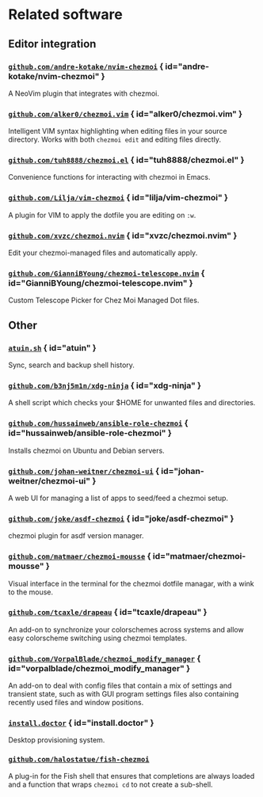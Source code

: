 # Related software

## Editor integration

### [`github.com/andre-kotake/nvim-chezmoi`](https://github.com/andre-kotake/nvim-chezmoi) { id="andre-kotake/nvim-chezmoi" }

A NeoVim plugin that integrates with chezmoi.

### [`github.com/alker0/chezmoi.vim`](https://github.com/alker0/chezmoi.vim) { id="alker0/chezmoi.vim" }

Intelligent VIM syntax highlighting when editing files in your source directory.
Works with both `chezmoi edit` and editing files directly.

### [`github.com/tuh8888/chezmoi.el`](https://github.com/tuh8888/chezmoi.el) { id="tuh8888/chezmoi.el" }

Convenience functions for interacting with chezmoi in Emacs.

### [`github.com/Lilja/vim-chezmoi`](https://github.com/Lilja/vim-chezmoi) { id="lilja/vim-chezmoi" }

A plugin for VIM to apply the dotfile you are editing on `:w`.

### [`github.com/xvzc/chezmoi.nvim`](https://github.com/xvzc/chezmoi.nvim) { id="xvzc/chezmoi.nvim" }

Edit your chezmoi-managed files and automatically apply.

### [`github.com/GianniBYoung/chezmoi-telescope.nvim`](https://github.com/GianniBYoung/chezmoi-telescope.nvim) { id="GianniBYoung/chezmoi-telescope.nvim" }

Custom Telescope Picker for Chez Moi Managed Dot files.

## Other

### [`atuin.sh`](https://atuin.sh/) { id="atuin" }

Sync, search and backup shell history.

### [`github.com/b3nj5m1n/xdg-ninja`](https://github.com/b3nj5m1n/xdg-ninja) { id="xdg-ninja" }

A shell script which checks your $HOME for unwanted files and directories.

### [`github.com/hussainweb/ansible-role-chezmoi`](https://github.com/hussainweb/ansible-role-chezmoi) { id="hussainweb/ansible-role-chezmoi" }

Installs chezmoi on Ubuntu and Debian servers.

### [`github.com/johan-weitner/chezmoi-ui`](https://github.com/johan-weitner/chezmoi-ui) { id="johan-weitner/chezmoi-ui" }

A web UI for managing a list of apps to seed/feed a chezmoi setup.

### [`github.com/joke/asdf-chezmoi`](https://github.com/joke/asdf-chezmoi) { id="joke/asdf-chezmoi" }

chezmoi plugin for asdf version manager.

### [`github.com/matmaer/chezmoi-mousse`](https://github.com/matmaer/chezmoi-mousse) { id="matmaer/chezmoi-mousse" }

Visual interface in the terminal for the chezmoi dotfile managar, with a wink to the mouse.

### [`github.com/tcaxle/drapeau`](https://github.com/tcaxle/drapeau) { id="tcaxle/drapeau" }

An add-on to synchronize your colorschemes across systems and allow easy
colorscheme switching using chezmoi templates.

### [`github.com/VorpalBlade/chezmoi_modify_manager`](https://github.com/VorpalBlade/chezmoi_modify_manager) { id="vorpalblade/chezmoi_modify_manager" }

An add-on to deal with config files that contain a mix of settings and transient
state, such as with GUI program settings files also containing recently used
files and window positions.

### [`install.doctor`](https://install.doctor) { id="install.doctor" }

Desktop provisioning system.

### [`github.com/halostatue/fish-chezmoi`](https://github.com/halostatue/fish-chezmoi)

A plug-in for the Fish shell that ensures that completions are always loaded and
a function that wraps `chezmoi cd` to not create a sub-shell.
